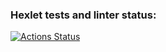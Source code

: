 ### Hexlet tests and linter status:
[![Actions Status](https://github.com/NickKisel/java-project-lvl5/workflows/hexlet-check/badge.svg)](https://github.com/NickKisel/java-project-lvl5/actions)